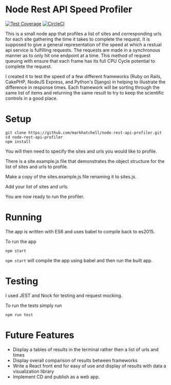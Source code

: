 # Node Rest API Speed Profiler

[![Test Coverage](https://api.codeclimate.com/v1/badges/0c4845d46e02823dbea3/test_coverage)](https://codeclimate.com/github/markhatchell/node-rest-api-profiler/test_coverage)
[![CircleCI](https://circleci.com/gh/markhatchell/node-rest-api-profiler.svg?style=svg)](https://circleci.com/gh/markhatchell/node-rest-api-profiler)

This is a small node app that profiles a list of sites and corresponding urls for each site gathering the time it takes
to complete the request. It is supposed to give a general representation of the speed at which a restual api service
is fulfilling requests. The requests are made in a synchronous manner as to only hit one endpoint at a time. This method
of request queuing with ensure that each frame has its full CPU Cycle potential to complete the request.

I created it to test the speed of a few different frameworks (Ruby on Rails, CakePHP, NodeJS Express,
and Python's Django) in helping to illustrate the difference in response times.
Each framework will be sorting through the same list of items and returning the same result to try to
keep the scientific controls in a good place.


# Setup

```
git clone https://github.com/markhatchell/node-rest-api-profiler.git
cd node-rest-api-profiler
npm install

```

You will then need to specify the sites and urls you would like to profile.

There is a site.example.js file that demonstrates the object structure for the list of sites and urls to profile.

Make a copy of the sites.example.js file renaming it to sites.js.

Add your list of sites and urls.

You are now ready to run the profiler.



# Running

The app is written with ES6 and uses babel to compile back to es2015.

To run the app

```
npm start

```

`npm start` will compile the app using babel and then run the built app.



# Testing

I used JEST and Nock for testing and request mocking.

To run the tests simply run

```
npm run test

```


# Future Features

 - Display a tables of results in the terminal rather then a list of urls and times
 - Display overall comparison of results between frameworks
 - Write a React front end for easy of use and display of results with data a visualization library
 - Implement CD and publish as a web app.

